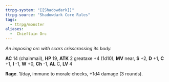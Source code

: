 ```yaml
---
ttrpg-system: "[[Shadowdark]]"
ttrpg-source: "Shadowdark Core Rules"
tags:
  - ttrpg/monster
aliases:
  -  Chieftain Orc
---
```


_An imposing orc with scars crisscrossing its body._

**AC** 14 (chainmail), **HP** 19, **ATK** 2 greataxe +4 (1d10), **MV** near, **S** +2, **D** +1, **C** +1, **I** -1, **W** +0, **Ch** -1, **AL** C, **LV** 4

**Rage**. 1/day, immune to morale checks, +1d4 damage (3 rounds).

